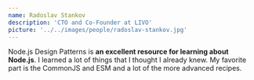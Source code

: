 ```yaml
---
name: Radoslav Stankov
description: 'CTO and Co-Founder at LIVO'
picture: '../../images/people/radoslav-stankov.jpg'
---
```


Node.js Design Patterns is **an excellent resource for learning about Node.js**. I learned a lot of things that I thought I already knew. My favorite part is the CommonJS and ESM and a lot of the more advanced recipes.
